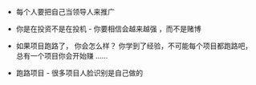 
- 每个人要把自己当领导人来推广 

- 你是在投资不是在投机 - 你要相信会越来越强 ，而不是赌博 

- 如果项目跑路了， 你会怎么样？  你学到了经验，不可能每个项目都跑路吧，总有一个项目你会开始赚 ......

- 跑路项目 - 很多项目人脸识别是自己做的  
